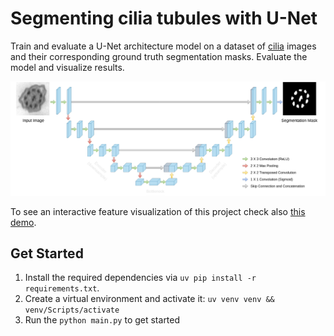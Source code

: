 # Segmenting cilia tubules with U-Net 

Train and evaluate a U-Net architecture model on a dataset of [cilia](https://en.wikipedia.org/wiki/Cilium) images and their corresponding ground truth segmentation masks. Evaluate the model and visualize results.

![unet](unet.png)

To see an interactive feature visualization of this project check also [this demo](https://simonsmida.github.io/unet-demo/).

## Get Started

1. Install the required dependencies via `uv pip install -r requirements.txt`.
2. Create a virtual environment and activate it: `uv venv venv && venv/Scripts/activate`
3. Run the `python main.py` to get started
